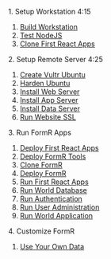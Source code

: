 
<!-- <h>[Introduction                ](/_home.md.md)
-->

<h>1. Setup Workstation 4:15</h>
 1. [Build Workstation        	](/Setup/fr0101_Setup-Developer-Workstation.md)  
 2. [Test NodeJS	        	](/Setup/fr0102_Test-Node.md)             
 3. [Clone First React Apps 	](/Setup/fr0102_First-React-Apps.md)             

<h>2. Setup Remote Server 4:25</h>
 1. [Create Vultr Ubuntu        ](/Setup/fr0301_Setup-Vultr-Ubuntu.md)
 2. [Harden Ubuntu              ](/Setup/fr0302_Setup-Hardening-Ubuntu.md)
 3. [Install Web Server         ](/Setup/fr0303_Setup-Web-Server-Ubuntu.md)
 4. [Install App Server         ](/Setup/fr0304_Setup-App-Server-Ubuntu.md)
 5. [Install Data Server        ](/Setup/fr0305_Setup-Data-Server-Ubuntu.md)
 6. [Run Website SSL            ](/Setup/fr0306_Setup-Website-SSL-Ubuntu.md)

<!--
 7. [Run First React Apps       ](/Setup/fr0307_Setup-React-Apps-Ubuntu.md)
-->

<h>3. Run FormR Apps</h>
 1. [Deploy First React Apps    ](/FormR/fr0401_FRTools-Setup.md)
 2. [Deploy FormR Tools         ](/FormR/fr0401_FRTools-Setup.md)
 3. [Clone FormR                ](/Setup/fr0103_Clone-FormR.md)	
 4. [Deploy FormR               ](/FormR/fr0401_FRTools-Setup.md)
 5. [Run First React Apps       ](/FormR/fr0401_FRTools-Setup.md)
 6. [Run World Database         ](/FormR/fr0401_World-Database-Access.md)
 7. [Run Authentication         ](/FormR/fr0402_Authentication.md)
 8. [Run User Administration    ](/FormR/fr0403_User-Administration.md)
 9. [Run World Application      ](/FormR/fr0404_Complete-World-Application.md)

<h>4. Customize FormR</h>
 1. [Use Your Own Data          ](/FormR/fr0501_Use-Your_Qwn_Data.md)

<!-- 
<h>5. Deploy FormR Apps</h>
 1. [Deploy to Remote Server    ](/FormR/fr0601_Deloy-To-Remote_Server.md)
 -->